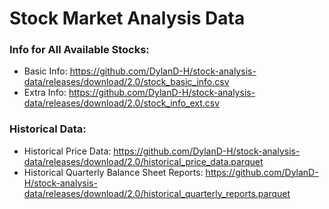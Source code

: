 # Stock Market Analysis Data

### Info for All Available Stocks:
* Basic Info: https://github.com/DylanD-H/stock-analysis-data/releases/download/2.0/stock_basic_info.csv
* Extra Info: https://github.com/DylanD-H/stock-analysis-data/releases/download/2.0/stock_info_ext.csv

### Historical Data:
* Historical Price Data: https://github.com/DylanD-H/stock-analysis-data/releases/download/2.0/historical_price_data.parquet
* Historical Quarterly Balance Sheet Reports: https://github.com/DylanD-H/stock-analysis-data/releases/download/2.0/historical_quarterly_reports.parquet
